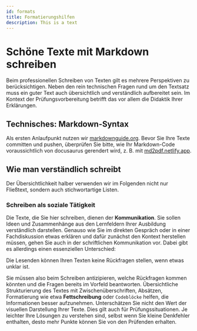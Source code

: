 ```yaml
---
id: formats
title: Formatierungshilfen
description: This is a text
---
```


# Schöne Texte mit Markdown schreiben

Beim professionellen Schreiben von Texten gilt es mehrere Perspektiven zu berücksichtigen. Neben den rein technischen Fragen rund um den Textsatz muss ein guter Text auch übersichtlich und verständlich aufbereitet sein. Im Kontext der Prüfungsvorbereitung betrifft das vor allem die Didaktik Ihrer Erklärungen. 

## Technisches: Markdown-Syntax

Als ersten Anlaufpunkt nutzen wir [markdownguide.org](https://www.markdownguide.org/basic-syntax/). Bevor Sie Ihre Texte committen und pushen, überprüfen Sie bitte, wie Ihr Markdown-Code voraussichtlich von docusaurus gerendert wird, z. B. mit [md2pdf.netlify.app](https://md2pdf.netlify.app/).

## Wie man verständlich schreibt

Der Übersichtlichkeit halber verwenden wir im Folgenden nicht nur Fließtext, sondern auch stichwortartige Listen.

### Schreiben als soziale Tätigkeit

Die Texte, die Sie hier schreiben, dienen der **Kommunikation**. Sie sollen Ideen und Zusammenhänge aus den Lernfeldern Ihrer Ausbildung verständlich darstellen. Genauso wie Sie im direkten Gespräch oder in einer Fachdiskussion etwas erklären und dafür zunächst den Kontext herstellen müssen, gehen Sie auch in der schriftlichen Kommunikation vor. Dabei gibt es allerdings einen essenziellen Unterschied:

Die Lesenden können Ihren Texten keine Rückfragen stellen, wenn etwas unklar ist. 

Sie müssen also beim Schreiben antizipieren, welche Rückfragen kommen könnten und die Fragen bereits im Vorfeld beantworten. Übersichtliche Strukturierung des Textes mit Zwischenüberschriften, Absätzen, Formatierung wie etwa **Fettschreibung** oder `Codeblöcke` helfen, die Informationen besser aufzunehmen. Unterschätzen Sie nicht den Wert der visuellen Darstellung Ihrer Texte. Dies gilt auch für Prüfungssituationen. Je leichter Ihre Lösungen zu verstehen sind, selbst wenn Sie kleine Denkfehler enthalten, desto mehr Punkte können Sie von den Prüfenden erhalten.
